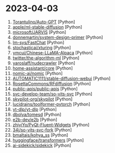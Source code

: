 # 2023-04-03

1. [Torantulino/Auto-GPT](https://github.com/Torantulino/Auto-GPT "An experimental open-source attempt to make GPT-4 fully autonomous.") [Python]
2. [apple/ml-stable-diffusion](https://github.com/apple/ml-stable-diffusion "Stable Diffusion with Core ML on Apple Silicon") [Python]
3. [microsoft/JARVIS](https://github.com/microsoft/JARVIS "JARVIS, a system to connect LLMs with ML community") [Python]
4. [donnemartin/system-design-primer](https://github.com/donnemartin/system-design-primer "Learn how to design large-scale systems. Prep for the system design interview. Includes Anki flashcards.") [Python]
5. [lm-sys/FastChat](https://github.com/lm-sys/FastChat "The release repo for Vicuna: An Open Chatbot Impressing GPT-4") [Python]
6. [stochasticai/xturing](https://github.com/stochasticai/xturing "Build and control your own LLMs") [Python]
7. [ymcui/Chinese-LLaMA-Alpaca](https://github.com/ymcui/Chinese-LLaMA-Alpaca "中文LLaMA&Alpaca大语言模型+本地部署 (Chinese LLaMA & Alpaca LLMs)") [Python]
8. [twitter/the-algorithm-ml](https://github.com/twitter/the-algorithm-ml "Source code for Twitter's Recommendation Algorithm") [Python]
9. [yaroslaff/nudecrawler](https://github.com/yaroslaff/nudecrawler "Crawl telegra.ph searching for nudes!") [Python]
10. [home-assistant/core](https://github.com/home-assistant/core "🏡 Open source home automation that puts local control and privacy first.") [Python]
11. [nomic-ai/nomic](https://github.com/nomic-ai/nomic "Interact with Massive Embedding and Text Datasets in Your Web Browser") [Python]
12. [AUTOMATIC1111/stable-diffusion-webui](https://github.com/AUTOMATIC1111/stable-diffusion-webui "Stable Diffusion web UI") [Python]
13. [RosettaCommons/RFdiffusion](https://github.com/RosettaCommons/RFdiffusion "Code for running RFdiffusion") [Python]
14. [public-apis/public-apis](https://github.com/public-apis/public-apis "A collective list of free APIs") [Python]
15. [svc-develop-team/so-vits-svc](https://github.com/svc-develop-team/so-vits-svc "SoftVC VITS Singing Voice Conversion") [Python]
16. [skypilot-org/skypilot](https://github.com/skypilot-org/skypilot "SkyPilot is a framework for easily running machine learning workloads on any cloud through a unified interface.") [Python]
17. [lucidrains/toolformer-pytorch](https://github.com/lucidrains/toolformer-pytorch "Implementation of Toolformer, Language Models That Can Use Tools, by MetaAI") [Python]
18. [yt-dlp/yt-dlp](https://github.com/yt-dlp/yt-dlp "A youtube-dl fork with additional features and fixes") [Python]
19. [dbolya/tomesd](https://github.com/dbolya/tomesd "Speed up Stable Diffusion with this one simple trick!") [Python]
20. [e2b-dev/e2b](https://github.com/e2b-dev/e2b "e2b (english2bits) is an IDE powered by AI agents. Developers describe what they want to build by writing documentation. Then let AI agents with access to tools do the coding work.") [Python]
21. [zhiyiYo/PyQt-Fluent-Widgets](https://github.com/zhiyiYo/PyQt-Fluent-Widgets "A fluent design widgets library based on PyQt5") [Python]
22. [34j/so-vits-svc-fork](https://github.com/34j/so-vits-svc-fork "so-vits-svc fork with realtime support, improved interface and more features.") [Python]
23. [bmaltais/kohya_ss](https://github.com/bmaltais/kohya_ss "") [Python]
24. [huggingface/transformers](https://github.com/huggingface/transformers "🤗 Transformers: State-of-the-art Machine Learning for Pytorch, TensorFlow, and JAX.") [Python]
25. [ai-sidekick/sidekick](https://github.com/ai-sidekick/sidekick "Open source ETL framework for retrieval augmented generation (RAG). Sync data from your SaaS tools to a vector store, where they can be easily queried by GPT apps") [Python]
